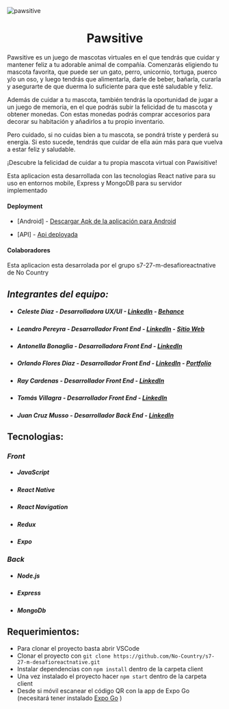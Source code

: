 

<img src='https://res.cloudinary.com/ddkurzft6/image/upload/v1681843052/pawsitive/logoparaleNAdro-01_utulfl.png' alt="pawsitive"/>
 <p align="center">
<h1 style="text-align: center;">Pawsitive</h1>
Pawsitive es un juego de mascotas virtuales en el que tendrás que cuidar y mantener feliz a tu adorable animal de compañía. Comenzarás eligiendo tu mascota favorita, que puede ser un gato, perro, unicornio, tortuga, puerco y/o un oso, y luego tendrás que alimentarla, darle de beber, bañarla, curarla y asegurarte de que duerma lo suficiente para que esté saludable y feliz.

Además de cuidar a tu mascota, también tendrás la oportunidad de jugar a un juego de memoria, en el que podrás subir la felicidad de tu mascota y obtener monedas. Con estas monedas podrás comprar accesorios para decorar su habitación y añadirlos a tu propio inventario.

Pero cuidado, si no cuidas bien a tu mascota, se pondrá triste y perderá su energía. Si esto sucede, tendrás que cuidar de ella aún más para que vuelva a estar feliz y saludable.

¡Descubre la felicidad de cuidar a tu propia mascota virtual con Pawisitive!
<p>


<p>Esta aplicacion esta desarrollada con las tecnologias React native para su uso en entornos mobile, Express y MongoDB para su servidor implementado</p>
<h4>Deployment</h4>

- [Android] - [Descargar Apk de la aplicación para Android]()

- [API] - [Api deployada](https://s7-27-m-desafioreactnative-production.up.railway.app)


<h4>Colaboradores</h4>
<p>Esta aplicacion esta desarrolada por el grupo <span>s7-27-m-desafioreactnative</span> de No Country</p>

## _Integrantes del equipo:_
* ##### Celeste Diaz - Desarrolladora UX/UI - [LinkedIn](https://www.linkedin.com/in/bluewesome/) - [Behance](https://www.behance.net/Bluewesome) #####
* ##### Leandro Pereyra - Desarrollador Front End - [LinkedIn](https://www.linkedin.com/in/leandro-pereyra/) - [Sitio Web](https://leandropereyra.ar) #####
* ##### Antonella Bonaglia - Desarrolladora Front End - [LinkedIn](https://www.linkedin.com/in/) #####
* ##### Orlando Flores Diaz - Desarrollador Front End - [LinkedIn](https://www.linkedin.com/in/orlando-flores365/) - [Portfolio](https://lalomax.github.io/My-portfolio/) #####
* ##### Ray Cardenas - Desarrollador Front End - [LinkedIn](https://www.linkedin.com/in/ray-kevin-cardenas-mayma-a59a341bb) #####
* ##### Tomás Villagra - Desarrollador Front End - [LinkedIn](https://www.linkedin.com/in/tomas-villagra-381a8a24b/) #####
* ##### Juan Cruz Musso - Desarrollador Back End - [LinkedIn](https://www.linkedin.com/in/) #####

## Tecnologias:
### _Front_
* ##### JavaScript #####
* ##### React Native #####
* ##### React Navigation #####
* ##### Redux #####
* ##### Expo #####

### _Back_
* ##### Node.js #####
* ##### Express #####
* ##### MongoDb #####

## Requerimientos:
* Para clonar el proyecto basta abrir VSCode
* Clonar el proyecto con `git clone https://github.com/No-Country/s7-27-m-desafioreactnative.git`
* Instalar dependencias con `npm install` dentro de la carpeta client
* Una vez instalado el proyecto hacer `npm start` dentro de la carpeta client
* Desde si móvil escanear el código QR con la app de Expo Go (necesitará tener instalado [Expo Go](https://expo.dev/) )
